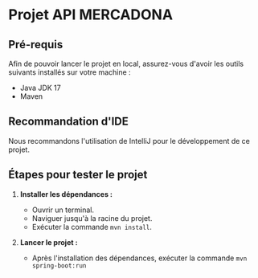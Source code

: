 # Projet API MERCADONA

## Pré-requis

Afin de pouvoir lancer le projet en local, assurez-vous d'avoir les outils suivants installés sur votre machine :

- Java JDK 17
- Maven

## Recommandation d'IDE

Nous recommandons l'utilisation de IntelliJ pour le développement de ce projet.

## Étapes pour tester le projet

1. **Installer les dépendances :**
    - Ouvrir un terminal.
    - Naviguer jusqu'à la racine du projet.
    - Exécuter la commande `mvn install`.

2. **Lancer le projet :**
    - Après l'installation des dépendances, exécuter la commande `mvn spring-boot:run`



